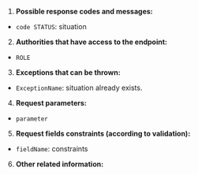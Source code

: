 1. **Possible response codes and messages:**
- `code STATUS`: situation
2. **Authorities that have access to the endpoint:**
- `ROLE`
3. **Exceptions that can be thrown:**
- `ExceptionName`: situation
already exists.
4. **Request parameters:**
- `parameter`
5. **Request fields constraints (according to validation):**
- `fieldName`: constraints
6. **Other related information:**
